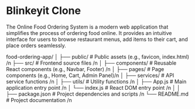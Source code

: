 # Blinkeyit Clone 
The Online Food Ordering System is a modern web application that simplifies the process of ordering food online. It provides an intuitive interface for users to browse restaurant menus, add items to their cart, and place orders seamlessly.

food-ordering-app/
│
├── public/             # Public assets (e.g., favicon, index.html) /n
├── src/                # Frontend source files /n
│   ├── components/     # Reusable React components (e.g., Navbar, Footer) /n
│   ├── pages/          # Page components (e.g., Home, Cart, Admin Panel)/n
│   ├── services/       # API service functions /n
│   ├── utils/          # Utility functions /n
│   ├── App.js          # Main application entry point /n
│   └── index.js        # React DOM entry point /n
│
│
├── package.json        # Project dependencies and scripts /n
└── README.md           # Project documentation /n


